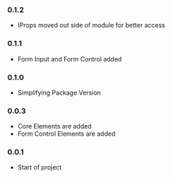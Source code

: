 ### 0.1.2
* IProps moved out side of module for better access

### 0.1.1
* Form Input and Form Control added

### 0.1.0
* Simplifying Package Version

### 0.0.3
* Core Elements are added
* Form Control Elements are added

### 0.0.1
* Start of project
